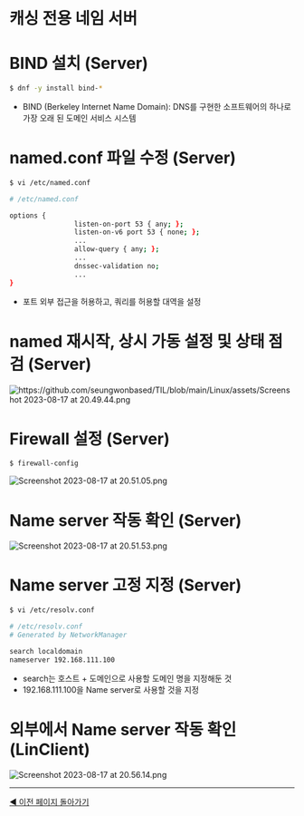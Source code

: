 # 캐싱 전용 네임 서버

# BIND 설치 (Server)

```bash
$ dnf -y install bind-*
```

- BIND (Berkeley Internet Name Domain): DNS를 구현한 소프트웨어의 하나로 가장 오래 된 도메인 서비스 시스템

# named.conf 파일 수정 (Server)

```bash
$ vi /etc/named.conf
```

```bash
# /etc/named.conf

options {
				listen-on-port 53 { any; };
				listen-on-v6 port 53 { none; };
				...
				allow-query { any; };
				...
				dnssec-validation no;
				...
}
```

- 포트 외부 접근을 허용하고, 쿼리를 허용할 대역을 설정

# named 재시작, 상시 가동 설정 및 상태 점검 (Server)

![https://github.com/seungwonbased/TIL/blob/main/Linux/assets/Screenshot 2023-08-17 at 20.49.44.png](%E1%84%8F%E1%85%A2%E1%84%89%E1%85%B5%E1%86%BC%20%E1%84%8C%E1%85%A5%E1%86%AB%E1%84%8B%E1%85%AD%E1%86%BC%20%E1%84%82%E1%85%A6%E1%84%8B%E1%85%B5%E1%86%B7%20%E1%84%89%E1%85%A5%E1%84%87%E1%85%A5%20664f785aa1794b9691e4a965acef30ab/Screenshot_2023-08-17_at_20.49.44.png)

# Firewall 설정 (Server)

```bash
$ firewall-config
```

![Screenshot 2023-08-17 at 20.51.05.png](%E1%84%8F%E1%85%A2%E1%84%89%E1%85%B5%E1%86%BC%20%E1%84%8C%E1%85%A5%E1%86%AB%E1%84%8B%E1%85%AD%E1%86%BC%20%E1%84%82%E1%85%A6%E1%84%8B%E1%85%B5%E1%86%B7%20%E1%84%89%E1%85%A5%E1%84%87%E1%85%A5%20664f785aa1794b9691e4a965acef30ab/Screenshot_2023-08-17_at_20.51.05.png)

# Name server 작동 확인 (Server)

![Screenshot 2023-08-17 at 20.51.53.png](%E1%84%8F%E1%85%A2%E1%84%89%E1%85%B5%E1%86%BC%20%E1%84%8C%E1%85%A5%E1%86%AB%E1%84%8B%E1%85%AD%E1%86%BC%20%E1%84%82%E1%85%A6%E1%84%8B%E1%85%B5%E1%86%B7%20%E1%84%89%E1%85%A5%E1%84%87%E1%85%A5%20664f785aa1794b9691e4a965acef30ab/Screenshot_2023-08-17_at_20.51.53.png)

# Name server 고정 지정 (Server)

```bash
$ vi /etc/resolv.conf
```

```bash
# /etc/resolv.conf
# Generated by NetworkManager

search localdomain
nameserver 192.168.111.100
```

- search는 호스트 + 도메인으로 사용할 도메인 명을 지정해둔 것
- 192.168.111.100을 Name server로 사용할 것을 지정

# 외부에서 Name server 작동 확인 (LinClient)

![Screenshot 2023-08-17 at 20.56.14.png](%E1%84%8F%E1%85%A2%E1%84%89%E1%85%B5%E1%86%BC%20%E1%84%8C%E1%85%A5%E1%86%AB%E1%84%8B%E1%85%AD%E1%86%BC%20%E1%84%82%E1%85%A6%E1%84%8B%E1%85%B5%E1%86%B7%20%E1%84%89%E1%85%A5%E1%84%87%E1%85%A5%20664f785aa1794b9691e4a965acef30ab/Screenshot_2023-08-17_at_20.56.14.png)

---

[◀ 이전 페이지 돌아가기](../Linux,%20VMware%E1%84%85%E1%85%B3%E1%86%AF%20%E1%84%8B%E1%85%B5%E1%84%8B%E1%85%AD%E1%86%BC%E1%84%92%E1%85%A1%E1%86%AB%20%E1%84%89%E1%85%A5%E1%84%87%E1%85%A5%20%E1%84%80%E1%85%AE%E1%84%8E%E1%85%AE%E1%86%A8%202d50778ce91c4b59839555f0accc1aeb.md)
